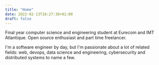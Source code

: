 ```yaml
---
title: "Home"
date: 2022-02-13T16:27:38+01:00
draft: false
---
```


Final year computer science and engineering student at Eurecom and IMT Atlantique. Open source enthusiast and part time freelancer.

I'm a software engineer by day, but I'm passionate about a lot of related fields: web, devops, data science and engineering, cybersecurity and distributed systems to name a few.


